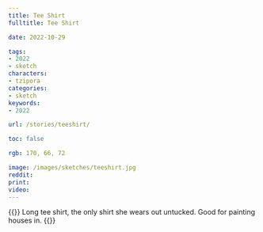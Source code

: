 ```yaml
---
title: Tee Shirt
fulltitle: Tee Shirt

date: 2022-10-29

tags: 
- 2022
- sketch
characters:
- tzipora
categories:
- sketch
keywords:
- 2022

url: /stories/teeshirt/

toc: false

rgb: 170, 66, 72

image: /images/sketches/teeshirt.jpg
reddit:
print:
video:
---
```

{{<note caption>}}
Long tee shirt, the only shirt she wears out untucked. Good for painting houses in.
{{</note>}}